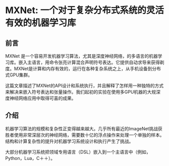# MXNet: 一个对于复杂分布式系统的灵活有效的机器学习库

## 前言

MXNet 是一个容易开发机器学习算法，尤其是深度神经网络，的多语言的机器学习库。嵌入主语言，用命令张亮计算混合声明符号表达。它提供自动求导来获得剃度。MXNet是计算和内存有效的，运行在各种复杂系统之上，从手机设备到分布式GPU集群。

这篇文章描述了MXNet的API设计和系统执行，并且解释了怎样用一种独特的方式来解决来嵌入符号表达和张量操作。我们起初的实验在使用多GPU机器的大规深度神经网络应用中取得可喜的成果。

## 介绍

机器学习算法的规模和复杂性正变得越来越大。几乎所有最近的ImageNet挑战获胜者使用非常深层次的神经网络，需要数十亿的浮点操作来处理一个单独的样本。结构和计算复杂性的提升对机器学习系统设计和执行产生了挑战。

大部分机器学习系统把领域专用语言（DSL）嵌入到一个主语言中（例如，Python，Lua，C＋＋）。
